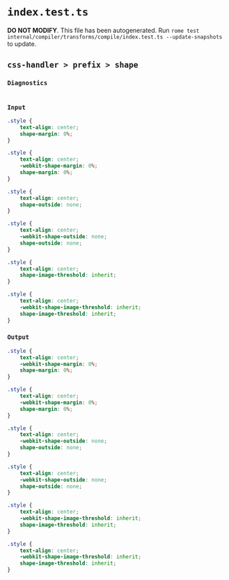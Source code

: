 # `index.test.ts`

**DO NOT MODIFY**. This file has been autogenerated. Run `rome test internal/compiler/transforms/compile/index.test.ts --update-snapshots` to update.

## `css-handler > prefix > shape`

### `Diagnostics`

```css

```

### `Input`

```css
.style {
	text-align: center;
	shape-margin: 0%;
}

.style {
	text-align: center;
	-webkit-shape-margin: 0%;
	shape-margin: 0%;
}

.style {
	text-align: center;
	shape-outside: none;
}

.style {
	text-align: center;
	-webkit-shape-outside: none;
	shape-outside: none;
}

.style {
	text-align: center;
	shape-image-threshold: inherit;
}

.style {
	text-align: center;
	-webkit-shape-image-threshold: inherit;
	shape-image-threshold: inherit;
}

```

### `Output`

```css
.style {
	text-align: center;
	-webkit-shape-margin: 0%;
	shape-margin: 0%;
}

.style {
	text-align: center;
	-webkit-shape-margin: 0%;
	shape-margin: 0%;
}

.style {
	text-align: center;
	-webkit-shape-outside: none;
	shape-outside: none;
}

.style {
	text-align: center;
	-webkit-shape-outside: none;
	shape-outside: none;
}

.style {
	text-align: center;
	-webkit-shape-image-threshold: inherit;
	shape-image-threshold: inherit;
}

.style {
	text-align: center;
	-webkit-shape-image-threshold: inherit;
	shape-image-threshold: inherit;
}

```
